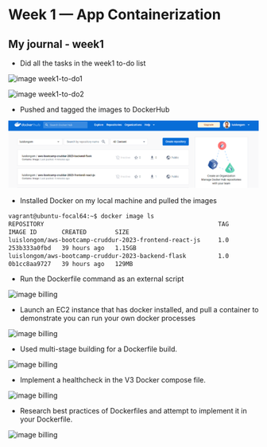 # Week 1 — App Containerization
## My journal - week1

-  Did all the tasks in the week1 to-do list

![image week1-to-do1](./images/week1-to-do1.png)

![image week1-to-do2](./images/week1-to-do2.png)


-  Pushed and tagged the images to DockerHub

![image week1-images-in-dockerhub](./images/week1-images-in-dockerhub.png)


-  Installed Docker on my local machine and pulled the images

```
vagrant@ubuntu-focal64:~$ docker image ls
REPOSITORY                                                 TAG         IMAGE ID       CREATED        SIZE
luislongom/aws-bootcamp-cruddur-2023-frontend-react-js     1.0         253b333a0fbd   39 hours ago   1.15GB
luislongom/aws-bootcamp-cruddur-2023-backend-flask         1.0         0b1cc8aa9727   39 hours ago   129MB
```







-  Run the Dockerfile command as an external script

![image billing](./images/week1-.png)


-  Launch an EC2 instance that has docker installed, and pull a container to demonstrate you can run your own docker processes

![image billing](./images/week1-.png)



-  Used multi-stage building for a Dockerfile build.

![image billing](./images/week1-.png)


-  Implement a healthcheck in the V3 Docker compose file.

![image billing](./images/week1-.png)


-  Research best practices of Dockerfiles and attempt to implement it in your Dockerfile.

![image billing](./images/week1-.png)


